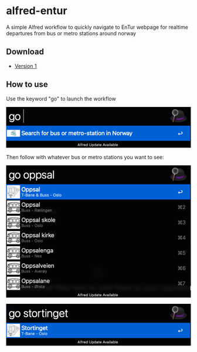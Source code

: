 # alfred-entur
A simple Alfred workflow to quickly navigate to EnTur webpage for realtime departures from bus or metro stations around norway


## Download 

- [Version 1](https://github.com/maxschau/alfred-entur/raw/main/Search%20EnTur.alfredworkflow)


## How to use

Use the keyword "go" to launch the workflow

![Use "go"](/screenshots/1.png)

Then follow with whatever bus or metro stations you want to see:

![Searching for Oppsal](/screenshots/2.png)

![Searching for Stortinget](/screenshots/3.png)
